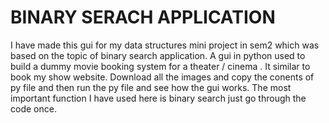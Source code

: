 # BINARY SERACH APPLICATION
I have made this gui for my data structures mini project in sem2 which was based on the topic of binary search application.
A gui in python used to build a dummy movie booking system for a theater / cinema .
It similar to book my show website.
Download all the images and copy the conents of py file and then run the py file and see how the gui works.
The most important function I have used here is binary search just go through the code once. 
